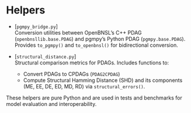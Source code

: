 # Helpers

- [`pgmpy_bridge.py`]  
  Conversion utilities between OpenBNSL’s C++ PDAG (`openbnsllib.base.PDAG`) and pgmpy’s Python PDAG (`pgmpy.base.PDAG`).  
  Provides `to_pgmpy()` and `to_openbnsl()` for bidirectional conversion.

- [`structural_distance.py`]  
  Structural comparison metrics for PDAGs. Includes functions to:
  - Convert PDAGs to CPDAGs (`PDAG2CPDAG`)
  - Compute Structural Hamming Distance (SHD) and its components (ME, EE, DE, ED, MD, RD) via `structural_errors()`.

These helpers are pure Python and are used in tests and benchmarks for model evaluation and interoperability.
